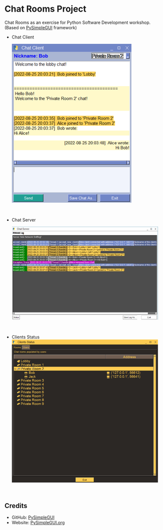 # Chat Rooms Project
 Chat Rooms as an exercise for Python Software Development workshop. (Based on [PySimpleGUI](https://github.com/PySimpleGUI) framework)

- Chat Client

   ![Chat Client](screenshots/Client.png?raw=true)

   ​

- Chat Server

   ![Chat Server](screenshots/Server.png)

   ​



- Clients Status
   ![Chat Status](screenshots/Status.png)

   ​



## Credits

- GitHub: [PySimpleGUI](https://github.com/PySimpleGUI)
- Website: [PySimpleGUI.org](https://PySimpleGUI.org)

